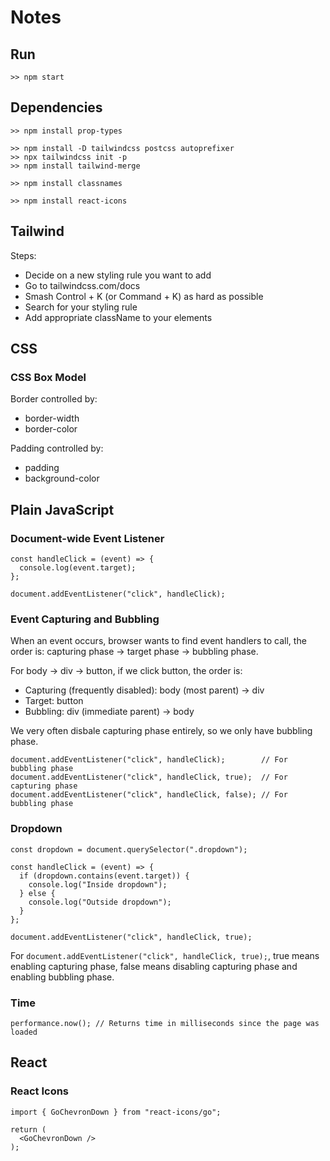 # Notes

## Run
```
>> npm start
```

## Dependencies
```
>> npm install prop-types

>> npm install -D tailwindcss postcss autoprefixer
>> npx tailwindcss init -p
>> npm install tailwind-merge

>> npm install classnames

>> npm install react-icons
```

## Tailwind
Steps:
- Decide on a new styling rule you want to add
- Go to tailwindcss.com/docs
- Smash Control + K (or Command + K) as hard as possible
- Search for your styling rule
- Add appropriate className to your elements

## CSS
### CSS Box Model
Border controlled by:
- border-width
- border-color

Padding controlled by:
- padding
- background-color

## Plain JavaScript
### Document-wide Event Listener
```
const handleClick = (event) => {
  console.log(event.target);
};

document.addEventListener("click", handleClick);
```

### Event Capturing and Bubbling
When an event occurs, browser wants to find event handlers to call, the order is: capturing phase -> target phase -> bubbling phase.

For body -> div -> button, if we click button, the order is:
- Capturing (frequently disabled): body (most parent) -> div
- Target: button
- Bubbling: div (immediate parent) -> body

We very often disbale capturing phase entirely, so we only have bubbling phase.
```
document.addEventListener("click", handleClick);        // For bubbling phase
document.addEventListener("click", handleClick, true);  // For capturing phase
document.addEventListener("click", handleClick, false); // For bubbling phase
```

### Dropdown
```
const dropdown = document.querySelector(".dropdown");

const handleClick = (event) => {
  if (dropdown.contains(event.target)) {
    console.log("Inside dropdown");
  } else {
    console.log("Outside dropdown");
  }
};

document.addEventListener("click", handleClick, true);
```

For `document.addEventListener("click", handleClick, true);`, true means enabling capturing phase, false means disabling capturing phase and enabling bubbling phase.

### Time
```
performance.now(); // Returns time in milliseconds since the page was loaded
```

## React 
### React Icons
```
import { GoChevronDown } from "react-icons/go";

return (
  <GoChevronDown />
);
```
